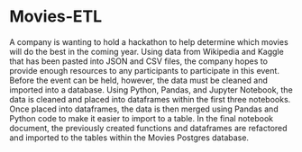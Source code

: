 # Movies-ETL
####
A company is wanting to hold a hackathon to help determine which movies will do the best in the coming year. Using data from Wikipedia and Kaggle that has been pasted into JSON and CSV files, the company hopes to provide enough resources to any participants to participate in this event. Before the event can be held, however, the data must be cleaned and imported into a database. Using Python, Pandas, and Jupyter Notebook, the data is cleaned and placed into dataframes within the first three notebooks. Once placed into dataframes, the data is then merged using Pandas and Python code to make it easier to import to a table. In the final notebook document, the previously created functions and dataframes are refactored and imported to the tables within the Movies Postgres database. 
